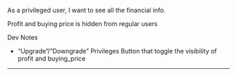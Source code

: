 As a privileged user, I want to see all the financial info.

Profit and buying price is hidden from regular users

Dev Notes
- “Upgrade”/”Downgrade” Privileges Button that toggle the visibility of profit and buying_price

---

